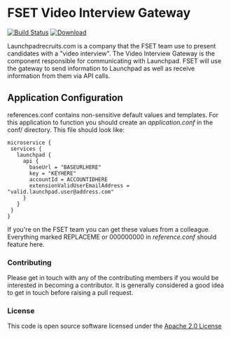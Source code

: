# FSET Video Interview Gateway

[![Build Status](https://travis-ci.org/hmrc/fset-video-interview-gateway.svg)](https://travis-ci.org/hmrc/fset-video-interview-gateway) [ ![Download](https://api.bintray.com/packages/hmrc/releases/fset-video-interview-gateway/images/download.svg) ](https://bintray.com/hmrc/releases/fset-video-interview-gateway/_latestVersion)

Launchpadrecruits.com is a company that the FSET team use to present candidates with a "video interview". The Video Interview Gateway is the component responsible for communicating with Launchpad. FSET will use the gateway to send information to Launchpad as well as receive information from them via API calls.

## Application Configuration

references.conf contains non-sensitive default values and templates. For this application to function you should create an _application.conf_ in the conf/ directory. This file should look like:

```HOCON
microservice {
 services {
   launchpad {
     api {
       baseUrl = "BASEURLHERE"
       key = "KEYHERE"
       accountId = ACCOUNTIDHERE
       extensionValidUserEmailAddress = "valid.launchpad.user@address.com"
     }
   }
 }
}
```

If you're on the FSET team you can get these values from a colleague. Everything marked REPLACEME or 000000000 in _reference.conf_ should feature here.

### Contributing

Please get in touch with any of the contributing members if you would be interested in becoming a contributor. It is generally considered a good idea to get in touch before raising a pull request.

### License

This code is open source software licensed under the [Apache 2.0 License]("http://www.apache.org/licenses/LICENSE-2.0.html")
 


